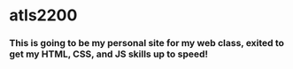 # atls2200


### This is going to be my personal site for my web class, exited to get my HTML, CSS, and JS skills up to speed!
 
